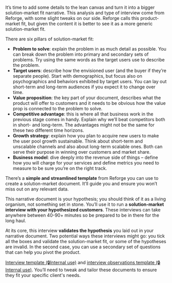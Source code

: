 It’s time to add some details to the lean canvas and turn it into a bigger solution-market fit narrative. This analysis and type of interview come from Reforge, with some slight tweaks on our side. Reforge calls this product-market fit, but given the content it is better to see it as a more generic solution-market fit.

There are six pillars of solution-market fit:

- **Problem to solve**: explain the problem in as much detail as possible. You can break down the problem into primary and secondary sets of problems. Try using the same words as the target users use to describe the problem.
- **Target users**: describe how the envisioned user (and the buyer if they’re separate people). Start with demographics, but focus also on psychographics and behaviors exhibited by target users. You can lay out short-term and long-term audiences if you expect it to change over time.
- **Value proposition**: the key part of your document, describes what the product will offer to customers and it needs to be obvious how the value prop is connected to the problem to solve.
- **Competitive advantage**: this is where all that business work in the previous stage comes in handy. Explain why we’ll beat competitors both in short- and long-term. The advantages might not be the same for these two different time horizons.
- **Growth strategy**: explain how you plan to acquire new users to make the user pool growth sustainable. Think about short-term and unscalable channels and also about long-term scalable ones. Both can serve their purpose in winning over customers and market share.
- **Business model**: dive deeply into the revenue side of things – define how you will charge for your services and define metrics you need to measure to be sure you’re on the right track.

There’s a **simple and streamlined template** from Reforge you can use to create a solution-market document. It’ll guide you and ensure you won’t miss out on any relevant data.

This narrative document is your hypothesis; you should think of it as a living organism, not something set in stone. You’ll use it to run a **solution-market interview with your hypothesized customers**. These interviews can take anywhere between 40-90+ minutes so be prepared to be in there for the long haul.

At its core, this interview **validates the hypothesis** you laid out in your narrative document. Two potential ways these interviews might go: you tick all the boxes and validate the solution-market fit, or some of the hypotheses are invalid. In the second case, you can use a secondary set of questions that can help you pivot the product.

[Interview template (🔒Internal use)](https://docs.google.com/document/d/1jzS7jz1gzENwdHCCkg_8p74xwGYkTKWJr44NX6zOMMY/edit?usp=sharing) and [interview observations template (🔒Internal use)](https://docs.google.com/spreadsheets/d/1eE-wyX4Q0Zc48lBfezNpUttx5UrKSujjB6YODnSyicM/edit?usp=sharing). You’ll need to tweak and tailor these documents to ensure they fit your specific client's needs.
